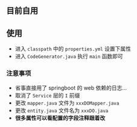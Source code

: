 ## 目前自用

## 使用
- 进入 `classpath` 中的 `properties.yml` 设置下属性
- 进入 `CodeGenerator.java` 执行 `main` 函数即可

### 注意事项
- 省事直接用了 springboot 的 web 依赖的日志...
- 取消了 `Service` 层的 `I` 前缀
- 更改 `mapper.java` 文件为 `xxxDOMapper.java`
- 更改 `entity.java` 文件名为 `xxxDO.java`
- **很多属性可以看配置的字段注释跟着改**